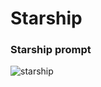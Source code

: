 # Starship

### Starship prompt

![starship](https://github.com/mrstevencervantes/Dotfiles/assets/64292955/11c76f26-3e1c-4fe7-87be-0cb24bdf34f4)

